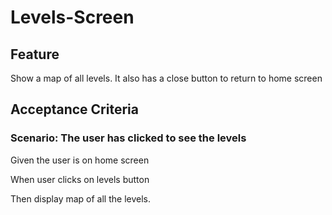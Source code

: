 # Levels-Screen

## Feature

Show a map of all levels. It also has a close button to return to home screen

## Acceptance Criteria

### Scenario: The user has clicked to see the levels

  Given the user is on home screen

  When user clicks on levels button

  Then display map of all the levels.